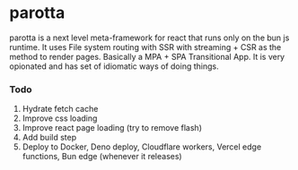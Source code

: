 # parotta

parotta is a next level meta-framework for react that runs only on the bun js runtime.
It uses File system routing with SSR with streaming + CSR as the method to render pages. Basically a MPA + SPA Transitional App.
It is very opionated and has set of idiomatic ways of doing things.

### Todo
1. Hydrate fetch cache
2. Improve css loading
3. Improve react page loading (try to remove flash)
4. Add build step
5. Deploy to Docker, Deno deploy, Cloudflare workers, Vercel edge functions, Bun edge (whenever it releases)